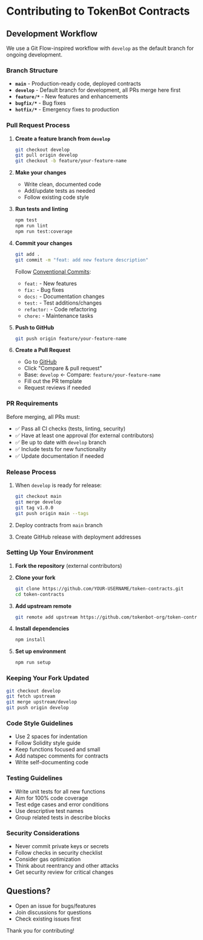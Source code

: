# Contributing to TokenBot Contracts

## Development Workflow

We use a Git Flow-inspired workflow with `develop` as the default branch for ongoing development.

### Branch Structure

- **`main`** - Production-ready code, deployed contracts
- **`develop`** - Default branch for development, all PRs merge here first
- **`feature/*`** - New features and enhancements
- **`bugfix/*`** - Bug fixes
- **`hotfix/*`** - Emergency fixes to production

### Pull Request Process

1. **Create a feature branch from `develop`**
   ```bash
   git checkout develop
   git pull origin develop
   git checkout -b feature/your-feature-name
   ```

2. **Make your changes**
   - Write clean, documented code
   - Add/update tests as needed
   - Follow existing code style

3. **Run tests and linting**
   ```bash
   npm test
   npm run lint
   npm run test:coverage
   ```

4. **Commit your changes**
   ```bash
   git add .
   git commit -m "feat: add new feature description"
   ```
   
   Follow [Conventional Commits](https://www.conventionalcommits.org/):
   - `feat:` - New features
   - `fix:` - Bug fixes
   - `docs:` - Documentation changes
   - `test:` - Test additions/changes
   - `refactor:` - Code refactoring
   - `chore:` - Maintenance tasks

5. **Push to GitHub**
   ```bash
   git push origin feature/your-feature-name
   ```

6. **Create a Pull Request**
   - Go to [GitHub](https://github.com/tokenbot-org/token-contracts)
   - Click "Compare & pull request"
   - Base: `develop` ← Compare: `feature/your-feature-name`
   - Fill out the PR template
   - Request reviews if needed

### PR Requirements

Before merging, all PRs must:

- ✅ Pass all CI checks (tests, linting, security)
- ✅ Have at least one approval (for external contributors)
- ✅ Be up to date with `develop` branch
- ✅ Include tests for new functionality
- ✅ Update documentation if needed

### Release Process

1. When `develop` is ready for release:
   ```bash
   git checkout main
   git merge develop
   git tag v1.0.0
   git push origin main --tags
   ```

2. Deploy contracts from `main` branch

3. Create GitHub release with deployment addresses

### Setting Up Your Environment

1. **Fork the repository** (external contributors)

2. **Clone your fork**
   ```bash
   git clone https://github.com/YOUR-USERNAME/token-contracts.git
   cd token-contracts
   ```

3. **Add upstream remote**
   ```bash
   git remote add upstream https://github.com/tokenbot-org/token-contracts.git
   ```

4. **Install dependencies**
   ```bash
   npm install
   ```

5. **Set up environment**
   ```bash
   npm run setup
   ```

### Keeping Your Fork Updated

```bash
git checkout develop
git fetch upstream
git merge upstream/develop
git push origin develop
```

### Code Style Guidelines

- Use 2 spaces for indentation
- Follow Solidity style guide
- Keep functions focused and small
- Add natspec comments for contracts
- Write self-documenting code

### Testing Guidelines

- Write unit tests for all new functions
- Aim for 100% code coverage
- Test edge cases and error conditions
- Use descriptive test names
- Group related tests in describe blocks

### Security Considerations

- Never commit private keys or secrets
- Follow checks in security checklist
- Consider gas optimization
- Think about reentrancy and other attacks
- Get security review for critical changes

## Questions?

- Open an issue for bugs/features
- Join discussions for questions
- Check existing issues first

Thank you for contributing!